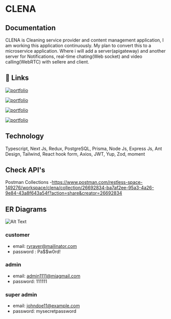 # CLENA 





## Documentation

CLENA is Cleaning service provider and content management application, I am working this application continuously. My plan to convert this to a microservice application. Where i will add a server(apigateway) and another server for Notifications, real-time chating(Web socket) and video calling(WebRTC) with sellere and client.


## 🔗 Links
[![portfolio](https://img.shields.io/badge/Github-client-000?style=for-the-badge&logo=ko-fi&logoColor=white)](https://github.com/BayajidAlam/clena-frontend)

[![portfolio](https://img.shields.io/badge/Github-server-000?style=for-the-badge&logo=ko-fi&logoColor=white)](https://github.com/BayajidAlam/cleana-backend)

[![portfolio](https://img.shields.io/badge/LivesiteClient-000?style=for-the-badge&logo=ko-fi&logoColor=white)](https://clena-frontend.vercel.app/)

[![portfolio](https://img.shields.io/badge/Livesite_Server-000?style=for-the-badge&logo=ko-fi&logoColor=white)](https://clena-ts-prisma-postgress.vercel.app/api/v1)



## Technology

Typescript, Next Js, Redux, PostgreSQL, Prisma, Node Js, Express Js, Ant Design, Tailwind, React hook form, Axios, JWT, Yup, Zod, moment

## Check API's
Postman Collections -https://www.postman.com/restless-space-149276/workspace/clena/collection/26692834-ba7af2ee-95a3-4a26-9e84-43a8f643a54f?action=share&creator=26692834

## ER Diagrams
![Alt Text](https://i.ibb.co/qkwSKfq/Screenshot-513.png)




### customer 
- email: ryraver@mailinator.com
- password : Pa$$w0rd!

### admin 

- email: admin1111@miagmail.com 
- password: 111111

### super admin 
- email: johndoe11@example.com
- password: mysecretpassword

